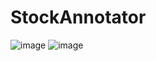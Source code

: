 # StockAnnotator
![image](https://github.com/user-attachments/assets/ea893469-7517-4a25-9f94-fcbca4582d0e)
![image](https://github.com/user-attachments/assets/bcd42b57-ab6b-433b-96e1-2685e9af790b)
